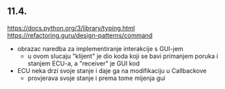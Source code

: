 ## 11.4.
https://docs.python.org/3/library/typing.html
https://refactoring.guru/design-patterns/command
- obrazac naredba za implementiranje interakcije s GUI-jem 
	- u ovom slucaju "klijent" je dio koda koji se bavi primanjem poruka i stanjem ECU-a, a "receiver" je GUI kod
- ECU neka drzi svoje stanje i daje ga na modifikaciju u Callbackove
	- provjerava svoje stanje i prema tome mijenja gui